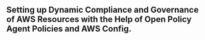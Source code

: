 ## Setting up Dynamic Compliance and Governance of AWS Resources with the Help of Open Policy Agent Policies and AWS Config.
